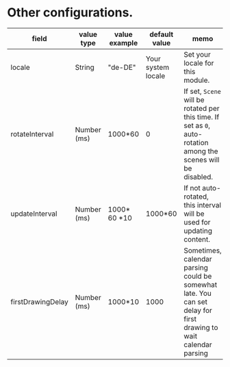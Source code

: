 # Other configurations.

|field |value type |value example |default value |memo |
|---|---|---|---|---|
|locale |String |"de-DE" |Your system locale |Set your locale for this module.
|rotateInterval |Number (ms) |1000*60 |0 |If set, `Scene` will be rotated per this time. If set as `0`, auto-rotation among the scenes will be disabled.
|updateInterval |Number (ms) |1000* 60 *10 |1000*60 |If not auto-rotated, this interval will be used for updating content.
|firstDrawingDelay |Number (ms) |1000*10 |1000 |Sometimes, calendar parsing could be somewhat late. You can set delay for first drawing to wait calendar parsing

